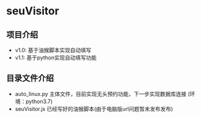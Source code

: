 # seuVisitor
## 项目介绍
* v1.0: 基于油猴脚本实现自动填写
* v1.1: 基于python实现自动填写功能



## 目录文件介绍
* auto_linux.py  主体文件，目前实现无头预约功能，下一步实现数据库连接 (环境：python3.7)
* seuVisitor.js 已经写好的油猴脚本(由于电脑版url问题暂未发布发布)


